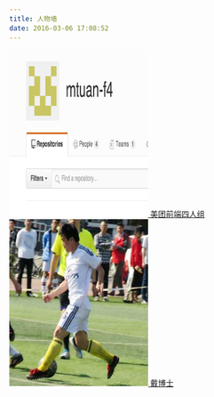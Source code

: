 ```yaml
---
title: 人物墙
date: 2016-03-06 17:08:52
---
```

<a href='https://github.com/mtuan-f4/' style='float:left'>
<img src='/img/work/FE-f4.png' title='美团点评前端四人组'  style='width:250px;height:300px'/>
美团前端四人组
</a>
<a href='http://daib13.github.io/'  style='float:left'>
<img src='/img/friends/戴博士.jpg' title='计算机视觉戴博士' style='width:250px;height:300px'></img>
戴博士
</a>
